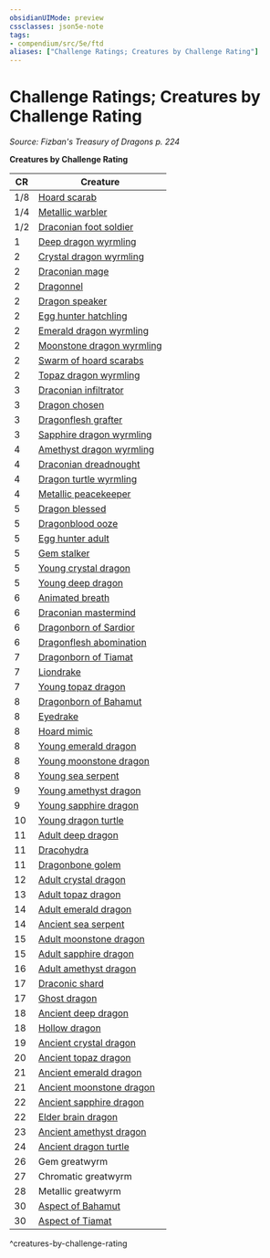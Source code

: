 ```yaml
---
obsidianUIMode: preview
cssclasses: json5e-note
tags:
- compendium/src/5e/ftd
aliases: ["Challenge Ratings; Creatures by Challenge Rating"]
---
```

# Challenge Ratings; Creatures by Challenge Rating
*Source: Fizban's Treasury of Dragons p. 224* 

**Creatures by Challenge Rating**

| CR | Creature |
|----|----------|
| 1/8 | [Hoard scarab](/Systems/5e/bestiary/monstrosity/hoard-scarab-ftd.md) |
| 1/4 | [Metallic warbler](/Systems/5e/bestiary/construct/metallic-warbler-ftd.md) |
| 1/2 | [Draconian foot soldier](/Systems/5e/bestiary/monstrosity/draconian-foot-soldier-ftd.md) |
| 1 | [Deep dragon wyrmling](/Systems/5e/bestiary/dragon/deep-dragon-wyrmling-ftd.md) |
| 2 | [Crystal dragon wyrmling](/Systems/5e/bestiary/dragon/crystal-dragon-wyrmling-ftd.md) |
| 2 | [Draconian mage](/Systems/5e/bestiary/monstrosity/draconian-mage-ftd.md) |
| 2 | [Dragonnel](/Systems/5e/bestiary/dragon/dragonnel-ftd.md) |
| 2 | [Dragon speaker](/Systems/5e/bestiary/humanoid/dragon-speaker-ftd.md) |
| 2 | [Egg hunter hatchling](/Systems/5e/bestiary/monstrosity/egg-hunter-hatchling-ftd.md) |
| 2 | [Emerald dragon wyrmling](/Systems/5e/bestiary/dragon/emerald-dragon-wyrmling-ftd.md) |
| 2 | [Moonstone dragon wyrmling](/Systems/5e/bestiary/dragon/moonstone-dragon-wyrmling-ftd.md) |
| 2 | [Swarm of hoard scarabs](/Systems/5e/bestiary/monstrosity/swarm-of-hoard-scarabs-ftd.md) |
| 2 | [Topaz dragon wyrmling](/Systems/5e/bestiary/dragon/topaz-dragon-wyrmling-ftd.md) |
| 3 | [Draconian infiltrator](/Systems/5e/bestiary/monstrosity/draconian-infiltrator-ftd.md) |
| 3 | [Dragon chosen](/Systems/5e/bestiary/humanoid/dragon-chosen-ftd.md) |
| 3 | [Dragonflesh grafter](/Systems/5e/bestiary/monstrosity/dragonflesh-grafter-ftd.md) |
| 3 | [Sapphire dragon wyrmling](/Systems/5e/bestiary/dragon/sapphire-dragon-wyrmling-ftd.md) |
| 4 | [Amethyst dragon wyrmling](/Systems/5e/bestiary/dragon/amethyst-dragon-wyrmling-ftd.md) |
| 4 | [Draconian dreadnought](/Systems/5e/bestiary/monstrosity/draconian-dreadnought-ftd.md) |
| 4 | [Dragon turtle wyrmling](/Systems/5e/bestiary/dragon/dragon-turtle-wyrmling-ftd.md) |
| 4 | [Metallic peacekeeper](/Systems/5e/bestiary/construct/metallic-peacekeeper-ftd.md) |
| 5 | [Dragon blessed](/Systems/5e/bestiary/humanoid/dragon-blessed-ftd.md) |
| 5 | [Dragonblood ooze](/Systems/5e/bestiary/ooze/dragonblood-ooze-ftd.md) |
| 5 | [Egg hunter adult](/Systems/5e/bestiary/monstrosity/egg-hunter-adult-ftd.md) |
| 5 | [Gem stalker](/Systems/5e/bestiary/monstrosity/gem-stalker-ftd.md) |
| 5 | [Young crystal dragon](/Systems/5e/bestiary/dragon/young-crystal-dragon-ftd.md) |
| 5 | [Young deep dragon](/Systems/5e/bestiary/dragon/young-deep-dragon-ftd.md) |
| 6 | [Animated breath](/Systems/5e/bestiary/elemental/animated-breath-ftd.md) |
| 6 | [Draconian mastermind](/Systems/5e/bestiary/monstrosity/draconian-mastermind-ftd.md) |
| 6 | [Dragonborn of Sardior](/Systems/5e/bestiary/humanoid/dragonborn-of-sardior-ftd.md) |
| 6 | [Dragonflesh abomination](/Systems/5e/bestiary/monstrosity/dragonflesh-abomination-ftd.md) |
| 7 | [Dragonborn of Tiamat](/Systems/5e/bestiary/humanoid/dragonborn-of-tiamat-ftd.md) |
| 7 | [Liondrake](/Systems/5e/bestiary/monstrosity/liondrake-ftd.md) |
| 7 | [Young topaz dragon](/Systems/5e/bestiary/dragon/young-topaz-dragon-ftd.md) |
| 8 | [Dragonborn of Bahamut](/Systems/5e/bestiary/humanoid/dragonborn-of-bahamut-ftd.md) |
| 8 | [Eyedrake](/Systems/5e/bestiary/aberration/eyedrake-ftd.md) |
| 8 | [Hoard mimic](/Systems/5e/bestiary/monstrosity/hoard-mimic-ftd.md) |
| 8 | [Young emerald dragon](/Systems/5e/bestiary/dragon/young-emerald-dragon-ftd.md) |
| 8 | [Young moonstone dragon](/Systems/5e/bestiary/dragon/young-moonstone-dragon-ftd.md) |
| 8 | [Young sea serpent](/Systems/5e/bestiary/dragon/young-sea-serpent-ftd.md) |
| 9 | [Young amethyst dragon](/Systems/5e/bestiary/dragon/young-amethyst-dragon-ftd.md) |
| 9 | [Young sapphire dragon](/Systems/5e/bestiary/dragon/young-sapphire-dragon-ftd.md) |
| 10 | [Young dragon turtle](/Systems/5e/bestiary/dragon/young-dragon-turtle-ftd.md) |
| 11 | [Adult deep dragon](/Systems/5e/bestiary/dragon/adult-deep-dragon-ftd.md) |
| 11 | [Dracohydra](/Systems/5e/bestiary/monstrosity/dracohydra-ftd.md) |
| 11 | [Dragonbone golem](/Systems/5e/bestiary/construct/dragonbone-golem-ftd.md) |
| 12 | [Adult crystal dragon](/Systems/5e/bestiary/dragon/adult-crystal-dragon-ftd.md) |
| 13 | [Adult topaz dragon](/Systems/5e/bestiary/dragon/adult-topaz-dragon-ftd.md) |
| 14 | [Adult emerald dragon](/Systems/5e/bestiary/dragon/adult-emerald-dragon-ftd.md) |
| 14 | [Ancient sea serpent](/Systems/5e/bestiary/dragon/ancient-sea-serpent-ftd.md) |
| 15 | [Adult moonstone dragon](/Systems/5e/bestiary/dragon/adult-moonstone-dragon-ftd.md) |
| 15 | [Adult sapphire dragon](/Systems/5e/bestiary/dragon/adult-sapphire-dragon-ftd.md) |
| 16 | [Adult amethyst dragon](/Systems/5e/bestiary/dragon/adult-amethyst-dragon-ftd.md) |
| 17 | [Draconic shard](/Systems/5e/bestiary/undead/draconic-shard-ftd.md) |
| 17 | [Ghost dragon](/Systems/5e/bestiary/undead/ghost-dragon-ftd.md) |
| 18 | [Ancient deep dragon](/Systems/5e/bestiary/dragon/ancient-deep-dragon-ftd.md) |
| 18 | [Hollow dragon](/Systems/5e/bestiary/undead/hollow-dragon-ftd.md) |
| 19 | [Ancient crystal dragon](/Systems/5e/bestiary/dragon/ancient-crystal-dragon-ftd.md) |
| 20 | [Ancient topaz dragon](/Systems/5e/bestiary/dragon/ancient-topaz-dragon-ftd.md) |
| 21 | [Ancient emerald dragon](/Systems/5e/bestiary/dragon/ancient-emerald-dragon-ftd.md) |
| 21 | [Ancient moonstone dragon](/Systems/5e/bestiary/dragon/ancient-moonstone-dragon-ftd.md) |
| 22 | [Ancient sapphire dragon](/Systems/5e/bestiary/dragon/ancient-sapphire-dragon-ftd.md) |
| 22 | [Elder brain dragon](/Systems/5e/bestiary/aberration/elder-brain-dragon-ftd.md) |
| 23 | [Ancient amethyst dragon](/Systems/5e/bestiary/dragon/ancient-amethyst-dragon-ftd.md) |
| 24 | [Ancient dragon turtle](/Systems/5e/bestiary/dragon/ancient-dragon-turtle-ftd.md) |
| 26 | Gem greatwyrm |
| 27 | Chromatic greatwyrm |
| 28 | Metallic greatwyrm |
| 30 | [Aspect of Bahamut](/Systems/5e/bestiary/dragon/aspect-of-bahamut-ftd.md) |
| 30 | [Aspect of Tiamat](/Systems/5e/bestiary/dragon/aspect-of-tiamat-ftd.md) |
^creatures-by-challenge-rating